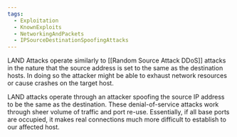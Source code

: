 ```yaml
---
tags:
  - Exploitation
  - KnownExploits
  - NetworkingAndPackets
  - IPSourceDestinationSpoofingAttacks
---
```

LAND Attacks operate similarly to [[Random Source Attack DDoS]] attacks in the nature that the source address is set to the same as the destination hosts. In doing so the attacker might be able to exhaust network resources or cause crashes on the target host.

LAND attacks operate through an attacker spoofing the source IP address to be the same as the destination. These denial-of-service attacks work through sheer volume of traffic and port re-use. Essentially, if all base ports are occupied, it makes real connections much more difficult to establish to our affected host.